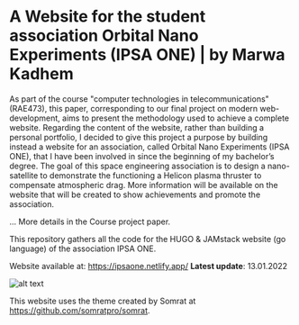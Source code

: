 # A Website for the student association Orbital Nano Experiments (IPSA ONE) | by Marwa Kadhem

As part of the course "computer technologies in telecommunications" (RAE473), this paper, corresponding to our final project on modern web-development, aims to present the methodology used to achieve a complete website. Regarding the content of the website, rather than building a personal portfolio, I decided to give this project a purpose by building instead a website for an association, called Orbital Nano Experiments (IPSA ONE), that I have been involved in since the beginning of my bachelor’s degree. The goal of this space engineering association is to design a nano-satellite to demonstrate the functioning a Helicon plasma thruster to compensate atmospheric drag. More information will be available on the website that will be created to show achievements and promote the association.

... More details in the Course project paper.

This repository gathers all the code for the HUGO & JAMstack website (go language) of the association IPSA ONE. 

Website available at: https://ipsaone.netlify.app/
**Latest update**: 13.01.2022

![alt text](https://github.com/MarwaKadhem/Website_IPSAONE/blob/main/static/Examplepic.png?raw=true)


This website uses the theme created by Somrat at https://github.com/somratpro/somrat.
